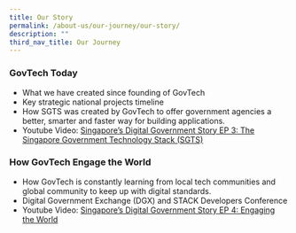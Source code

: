 ```yaml
---
title: Our Story
permalink: /about-us/our-journey/our-story/
description: ""
third_nav_title: Our Journey
---
```

### **GovTech Today**

- What we have created since founding of GovTech
- Key strategic national projects timeline
- How SGTS was created by GovTech to offer government agencies a better, smarter and faster way for building applications.
- Youtube Video: [Singapore’s Digital Government Story EP 3: The Singapore Government Technology Stack (SGTS)](https://youtu.be/Wfc-Vg5KC8w)

### **How GovTech Engage the World**
- How GovTech is constantly learning from local tech communities and global community to keep up with digital standards.
- Digital Government Exchange (DGX) and STACK Developers Conference
- Youtube Video: [Singapore’s Digital Government Story EP 4: Engaging the World](https://youtu.be/wzko3Bef8Fk)
